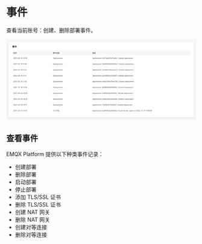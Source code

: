 # 事件
查看当前账号：创建、删除部署事件。

![event](./_assets/events.png)


## 查看事件

EMQX Platform 提供以下种类事件记录：

- 创建部署
- 删除部署
- 启动部署
- 停止部署
- 添加 TLS/SSL 证书
- 删除 TLS/SSL 证书
- 创建 NAT 网关
- 删除 NAT 网关
- 创建对等连接
- 删除对等连接
